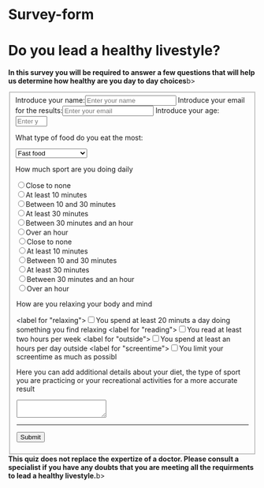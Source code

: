 # Survey-form
<!DOCTYPE html>
<html lang="en">
<head>
  <meta charset="uft-8">
  <link rel="stylesheet" href="stylesheet.css">
  <meta name="viewpoint" content="width=device-width,initial-scale=1.0"/>
<h1 id="title"><bold>Do you lead a healthy livestyle?</bold></h1>
<p id="description"><b>In this survey you will be required to answer a few questions that will help us determine how healthy are you day to day choices</b>b></p>

</head>
<body>
  <fieldset>
  <form id="survey-form">
    <label class="inline" id="name-label">Introduce your name:<input required type="text" name="name" id="name" type="text" name="name" placeholder="Enter your name"></label>
<label class="inline" id="email-label">Introduce your email for the results:<input required id="email" type="email" name="email" placeholder="Enter your email"></label>
<label class="inline" id="number-label">Introduce your age:<input type="number" id="number" name="number" min="18" max="100" placeholder="Enter your age"></label>

 <p>What type of food do you eat the most:</p>
<select id="dropdown" class="inline">
  <option>Fast food</option>
  <option>Home-cooked meals</option>
  <option>Restaurant food</option>
  <option>Frozen food</option>
  <option>Pastry</option>
  <option>Desserts</option>
  </select>

<p>How much sport are you doing daily</p>
   
 <div class="sport">
    <label for="none">
        <input type="radio" id="none" name="time" value="none">Close to none
    </label>
</div>

<div class="sport">
    <label for="10">
        <input type="radio" id="10" name="time" value="10">At least 10 minutes
    </label>
</div>

<div class="sport">
    <label for="10-30">
        <input type="radio" id="10-30" name="time" class="sport" value="10-30">Between 10 and 30 minutes
    </label>
</div>

<div class="sport">
    <label for="30">
        <input type="radio" id="30" name="time" class="sport" value="30">At least 30 minutes
    </label>
</div>

<div class="sport">
    <label for="30-1">
        <input class="sport" type="radio" id="30-1" name="time" value="30-1">Between 30 minutes and an hour
    </label>
</div>

<div class="sport">
    <label for="1h">
        <input type="radio" id="1h" name="time" class="sport" value="1h">Over an hour
    </label>
</div>

 <legend <div class="sport">
    <label for="none">
        <input type="radio" id="none" name="time" value="none">Close to none
    </label>
</div>

<div class="sport">
    <label for="10">
        <input type="radio" id="10" name="time" value="10">At least 10 minutes
    </label>
</div>

<div class="sport">
    <label for="10-30">
        <input type="radio" id="10-30" name="time" class="sport" value="10-30">Between 10 and 30 minutes
    </label>
</div>

<div class="sport">
    <label for="30">
        <input type="radio" id="30" name="time" class="sport" value="30">At least 30 minutes
    </label>
</div>

<div class="sport">
    <label for="30-1">
        <input class="sport" type="radio" id="30-1" name="time" value="30-1">Between 30 minutes and an hour
    </label>
</div>

<div class="sport">
    <label for="1h">
        <input type="radio" id="1h" name="time" class="sport" value="1h">Over an hour
    </label>
</div>

<p>How are you relaxing your body and mind</p>

 <label for "relaxing"><input type="checkbox" id="relaxing" value="relaxing">You spend at least 20 minuts a day doing something you find relaxing</label>
  <label for "reading"><input type="checkbox" id="reading" value="reading">You read at least two hours per week</label>
   <label for "outside"><input type="checkbox" id="outside" value="outside">You spend at least an hours per day outside</label>
   <label for "screentime"><input type="checkbox" name="screentime" value="screentime">You limit your screentime as much as possibl</label>
   
   <p>Here you can add additional details about your diet, the type of sport you are practicing or your recreational activities for a more accurate result</p>
<textarea></textarea>
   <hr>
   
   <button type="submit" id="submit">Submit</button>
  </form>
  </fieldset>

</body>
 <footer><b>This quiz does not replace the expertize of a doctor. Please consult a specialist if you have any doubts that you are meeting all the requirments to lead a healthy livestyle.</b>b></footer>

</html>
